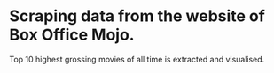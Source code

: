 # Scraping data from the website of Box Office Mojo.

Top 10 highest grossing movies of all time is extracted and visualised.
